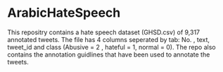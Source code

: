 # ArabicHateSpeech
This repositry contains a hate speech dataset (GHSD.csv) of 9,317 annotated tweets. The file has 4 columns seperated by tab: No. , text, tweet_id and class (Abusive = 2 , hateful = 1, normal = 0).  The repo also contains the  annotation guidlines that have been used to annotate the tweets.
